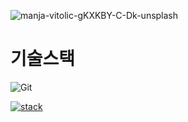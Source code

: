 
![manja-vitolic-gKXKBY-C-Dk-unsplash](https://github.com/yyurikim/yyurikim/assets/156268560/e5639c29-3df4-4ac8-87b5-89d44b14d2e5)

# 기술스택
![Git](https://img.shields.io/badge/-Git-F05032?style=for-the-badge&logo=git&logoColor=ffffff)


[![stack](https://github-readme-stats.vercel.app/api?username=yyurikim&hide_title=true&show_icons=true&include_all_commits=true&disable_animations=true&theme=vue)](https://github.com/yyurikim/github-readme-stats) 







<!--
**yyurikim/yyurikim** is a ✨ _special_ ✨ repository because its `README.md` (this file) appears on your GitHub profile.

Here are some ideas to get you started:

- 🔭 I’m currently working on ...
- 🌱 I’m currently learning ...
- 👯 I’m looking to collaborate on ...
- 🤔 I’m looking for help with ...
- 💬 Ask me about ...
- 📫 How to reach me: ...
- 😄 Pronouns: ...
- ⚡ Fun fact: ...
-->
